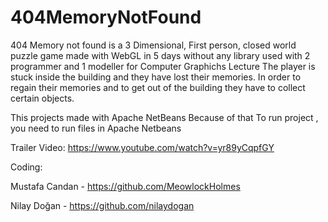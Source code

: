 # 404MemoryNotFound
404 Memory not found is a 3 Dimensional, First person, closed world
puzzle game made with WebGL in 5 days without any library used
with 2 programmer and 1 modeller for Computer Graphichs Lecture
The player is stuck inside the building and they have lost their memories.
In order to regain their memories and to get out of the building
they have to collect certain objects.


This projects made with Apache NetBeans Because of that
To run project , you need to run files in Apache Netbeans

Trailer Video: https://www.youtube.com/watch?v=yr89yCqpfGY

Coding: 

Mustafa Candan - https://github.com/MeowlockHolmes

Nilay   Doğan  - https://github.com/nilaydogan

